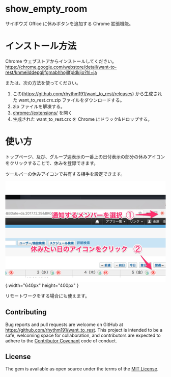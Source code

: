 # show_empty_room

サイボウズ Office に休みボタンを追加する Chrome 拡張機能。

# インストール方法

Chrome ウェブストアからインストールしてください。
https://chrome.google.com/webstore/detail/want-to-rest/knmeilddepgljfgmabhhojllfpldkjio?hl=ja

または、次の方法を使ってください。

1. この(https://github.com/rhythm191/want_to_rest/releases) から生成された want_to_rest.crx.zip ファイルをダウンロードする。
2. zip ファイルを解凍する。
3. [chrome://extensions/](chrome://extensions/) を開く
4. 生成された want_to_rest.crx を Chrome にドラック&ドロップする。

# 使い方

トップページ、及び、グループ週表示の一番上の日付表示の部分の休みアイコンをクリックすることで、休みを登録できます。

ツールバーの休みアイコンで共有する相手を設定できます。

![スクリーンショット](https://github.com/rhythm191/want_to_rest/raw/master/docs/screenshot.jpg){:width="640px" height="400px" }

リモートワークをする場合にも使えます。

## Contributing

Bug reports and pull requests are welcome on GitHub at https://github.com/rhythm191/want_to_rest. This project is intended to be a safe, welcoming space for collaboration, and contributors are expected to adhere to the [Contributor Covenant](http://contributor-covenant.org) code of conduct.

## License

The gem is available as open source under the terms of the [MIT License](http://opensource.org/licenses/MIT).
